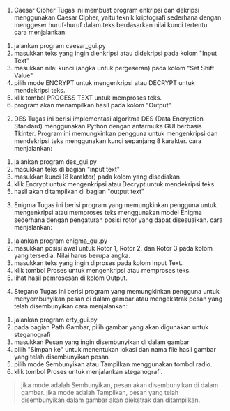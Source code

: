 1. Caesar Cipher
Tugas ini membuat program enkripsi dan dekripsi menggunakan Caesar Cipher, yaitu teknik kriptografi sederhana dengan menggeser huruf-huruf dalam teks berdasarkan nilai kunci tertentu.
cara menjalankan: 
1) jalankan program caesar_gui.py
2) masukkan teks yang ingin dienkripsi atau didekripsi pada kolom "Input Text"
3) masukkan nilai kunci (angka untuk pergeseran) pada kolom "Set Shift Value"
4) pilih mode ENCRYPT untuk mengenkripsi atau DECRYPT untuk mendekripsi teks.
5) klik tombol PROCESS TEXT untuk memproses teks.
6) program akan menampilkan hasil pada kolom "Output"

2. DES
Tugas ini berisi implementasi algoritma DES (Data Encryption Standard) menggunakan Python dengan antarmuka GUI berbasis Tkinter. Program ini memungkinkan pengguna untuk mengenkripsi dan mendekripsi teks menggunakan kunci sepanjang 8 karakter.
cara menjalankan:
1) jalankan program des_gui.py
2) masukkan teks di bagian "input text"
3) masukkan kunci (8 karakter) pada kolom yang disediakan
4) klik Encrypt untuk mengenkripsi atau Decrypt untuk mendekripsi teks
5) hasil akan ditampilkan di bagian "output text"

3. Enigma
Tugas ini berisi program yang  memungkinkan pengguna untuk mengenkripsi atau memproses teks menggunakan model Enigma sederhana dengan pengaturan posisi rotor yang dapat disesuaikan.
cara menjalankan:
1) jalankan program enigma_gui.py
2) masukkan posisi awal untuk Rotor 1, Rotor 2, dan Rotor 3 pada kolom yang tersedia. Nilai harus berupa angka.
3) masukkan teks yang ingin diproses pada kolom Input Text.
4) klik tombol Proses untuk mengenkripsi atau memproses teks.
5) lihat hasil pemrosesan di kolom Output.

4. Stegano
Tugas ini berisi program yang memungkinkan pengguna untuk menyembunyikan pesan di dalam gambar atau mengekstrak pesan yang telah disembunyikan
cara menjalankan:
1) jalankan program erty_gui.py
2) pada bagian Path Gambar, pilih gambar yang akan digunakan untuk steganografi
3) masukkan Pesan yang ingin disembunyikan di dalam gambar
4) pilih "Simpan ke" untuk menentukan lokasi dan nama file hasil gambar yang telah disembunyikan pesan
5) pilih mode Sembunyikan atau Tampilkan menggunakan tombol radio.
6) klik tombol Proses untuk menjalankan steganografi.
> jika mode adalah Sembunyikan, pesan akan disembunyikan di dalam gambar.
> jika mode adalah Tampilkan, pesan yang telah disembunyikan dalam gambar akan diekstrak dan ditampilkan.
